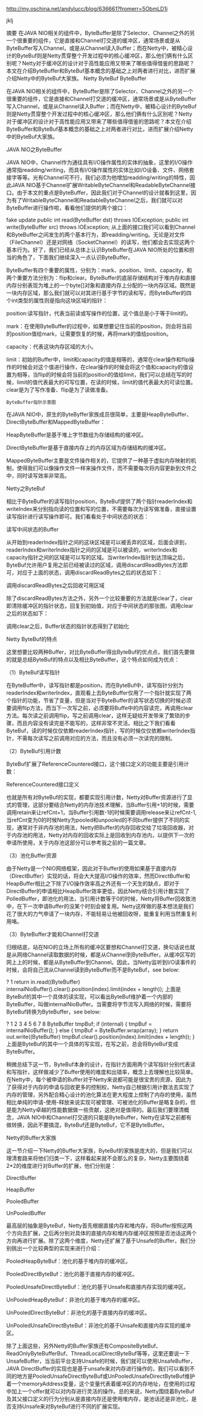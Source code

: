 http://my.oschina.net/andylucc/blog/636661?fromerr=5ObmLD1i

jklj

摘要 在JAVA NIO相关的组件中，ByteBuffer是除了Selector、Channel之外的另一个很重要的组件，它是直接和Channel打交道的缓冲区，通常场景或是从ByteBuffer写入Channel，或是从Channel读入Buffer；而在Netty中，被精心设计的ByteBuf则是Netty贯穿整个开发过程中的核心缓冲区，那么他们俩有什么区别呢？Netty对于缓冲区的设计对于高性能应用又带来了哪些值得借鉴的思路呢？本文在介绍ByteBuffer和ByteBuf基本概念的基础之上对两者进行对比，进而扩展介绍Netty中的ByteBuf大家族。
Netty ByteBuf ByteBuffer

在JAVA NIO相关的组件中，ByteBuffer是除了Selector、Channel之外的另一个很重要的组件，它是直接和Channel打交道的缓冲区，通常场景或是从ByteBuffer写入Channel，或是从Channel读入Buffer；而在Netty中，被精心设计的ByteBuf则是Netty贯穿整个开发过程中的核心缓冲区，那么他们俩有什么区别呢？Netty对于缓冲区的设计对于高性能应用又带来了哪些值得借鉴的思路呢？本文在介绍ByteBuffer和ByteBuf基本概念的基础之上对两者进行对比，进而扩展介绍Netty中的ByteBuf大家族。



JAVA NIO之ByteBuffer

JAVA NIO中，Channel作为通往具有I/O操作属性的实体的抽象，这里的I/O操作通常指readding/writing，而具有I/O操作属性的实体比如I/O设备、文件、网络套接字等等。光有Channel可不行，我们必须为他增加readding/writing的特性，因此JAVA NIO基于Channel扩展WritableByteChannel和ReadableByteChannel接口。由于本文的重点是ByteBuffer，因此我们对于Channel的设计就看到这里，因为有了WritableByteChannel和ReadableByteChannel之后，我们就可以对ByteBuffer进行操作啦，看看他们提供的两个接口：

fake update
public int read(ByteBuffer dst) throws IOException;
public int write(ByteBuffer src) throws IOException;
从上面的接口我们可以看到Channel和ByteBuffer之间发生的两个基本行为，即readding/writing。无论是对文件（FileChannel）还是对网络（SocketChannel）的读写，他们都会去实现这两个基本行为。好了，我们已经从总体上认识ByteBuffer在JAVA NIO所处的位置和担当的角色了，下面我们继续深入一点认识ByteBuffer。

ByteBuffer有四个重要的属性，分别为：mark、position、limit、capacity，和两个重要方法分别为：flip和clear。ByteBuffer的底层存储结构对于堆内存和直接内存分别表现为堆上的一个byte[]对象和直接内存上分配的一块内存区域。既然是一块内存区域，那么我们就可以对其进行基于字节的读和写，而ByteBuffer的四个int类型的属性则是指向这块区域的指针：

position:读写指针，代表当前读或写操作的位置，这个值总是小于等于limit的。

mark：在使用ByteBuffer的过程中，如果想要记住当前的position，则会将当前的position值给mark，让需要恢复的时候，再将mark的值给position。

capacity：代表这块内存区域的大小。

limit：初始的Buffer中，limit和capacity的值是相等的，通常在clear操作和flip操作的时候会对这个值进行操作，在clear操作的时候会将这个值和capacity的值设置为相等，当flip的时候会将当前的position的值给limit，我们可以总结在写的时候，limit的值代表最大的可写位置，在读的时候，limit的值代表最大的可读位置。clear是为了写作准备、flip是为了读做准备。



    ByteBuffer指针示意图

在JAVA NIO中，原生的ByteByffer家族成员很简单，主要是HeapByteBuffer、DirectByteBuffer和MappedByteBuffer：

HeapByteBuffer是基于堆上字节数组为存储结构的缓冲区。

DirectByteBuffer是基于直接内存上的内存区域为存储结构的缓冲区。

MappedByteBuffer主要是文件操作相关的，它提供了一种基于虚拟内存映射的机制，使得我们可以像操作文件一样来操作文件，而不需要每次将内容更新到文件之中，同时读写效率非常高。



Netty之ByteBuf

相比于ByteBuffer的读写指针position，ByteBuf提供了两个指针readerIndex和writeIndex来分别指向读的位置和写的位置，不需要每次为读写做准备，直接设置读写指针进行读写操作即可。我们看看处于中间状态的状态：



读写中间状态的Buffer

从开始到readerIndex指针之间的这块区域是可以被丢弃的区域，后面会讲到，readerIndex和writerIndex指针之间的区域是可以被读的，writerIndex和capacity指针之间的区域是可以写的区域。当writerIndex指针到达顶端之后，ByteBuf允许用户复用之前已经被读过的区域，调用discardReadBytes方法即可，对应于上面的状态，调用discardReadBytes之后的状态如下：



调用discardReadBytes之后回收可用区域

除了discardReadBytes方法之外，另外一个比较重要的方法就是clear了，clear即清除缓冲区的指针状态，回复到初始值，对应于中间状态的那张图，调用clear之后的状态如下：



调用clear之后，Buffer状态的指针状态得到了初始化



Netty ByteBuf的特点

这里想要比较两种Buffer，对比ByteBuffer得出ByteBuf的优点点，我们首先要做的就是总结ByteBuf的特点以及相比ByteBuffer，这个特点如何成为优点：

（1）ByteBuf读写指针

在ByteBuffer中，读写指针都是position，而在ByteBuf中，读写指针分别为readerIndex和writerIndex，直观看上去ByteBuffer仅用了一个指针就实现了两个指针的功能，节省了变量，但是当对于ByteBuffer的读写状态切换的时候必须要调用flip方法，而当下一次写之前，必须要将Buffe中的内容读完，再调用clear方法。每次读之前调用flip，写之前调用clear，这样无疑给开发带来了繁琐的步骤，而且内容没有读完是不能写的，这样非常不灵活。相比之下我们看看ByteBuf，读的时候仅仅依赖readerIndex指针，写的时候仅仅依赖writerIndex指针，不需每次读写之前调用对应的方法，而且没有必须一次读完的限制。



（2）ByteBuf引用计数

ByteBuf扩展了ReferenceCountered接口，这个接口定义的功能主要是引用计数：



ReferenceCountered接口定义

也就是所有对ByteBuf的实现，都要实现引用计数，Netty对Buffer资源进行了显式的管理，这部分要结合Netty的内存池技术理解，当Buffer引用+1的时候，需要调用retain来让refCnt+1，当Buffer引用数-1的时候需要调用release来让refCnt-1,当refCnt变为0的时候Netty为pooled和unpooled的不同buffer提供了不同的实现，通常对于非内存池的用法，Netty把Buffer的内存回收交给了垃圾回收器，对于内存池的用法，Netty对内存的回收实际上是回收到内存池内，以提供下一次的申请所使用，关于内存池这部分可以参考我之前的一篇文章。

（3）池化Buffer资源

由于Netty是一个NIO网络框架，因此对于Buffer的使用如果基于直接内存（DirectBuffer）实现的话，将会大大提高I/O操作的效率，然而DirectBuffer和HeapBuffer相比之下除了I/O操作效率高之外还有一个天生的缺点，即对于DirectBuffer的申请相比HeapBuffer效率更低，因此Netty结合引用计数实现了PolledBuffer，即池化的用法，当引用计数等于0的时候，Netty将Buffer回收致池中，在下一次申请Buffer的没某个时刻会被复用。Netty这样做的基本想法是我们花了很大的力气申请了一块内存，不能轻易让他被回收呀，能重复利用当然重复利用咯。

（3）ByteBuffer才能和Channel打交道

归根结底，站在NIO的立场上所有的缓冲区要想和Channel打交道，换句话说也就是从网络Channel读取数据的时候，都是从Channel到ByteBuffer，从缓冲区写的网上上的时候，都是从ByteBuffer到Channel。因此，当Netty监听到I/O读事件的时候，会将自己流从Channel读到ByteBuffer而不是ByteBuf，see below:

?
1
return in.read((ByteBuffer) internalNioBuffer().clear().position(index).limit(index + length));
上面是ByteBuf的其中一个具体的读实现，可以看出ByteBuf维护着一个内部的ByteBuffer，叫做internalNioBuffer。当需要将字节流写入网络的时候，需要将ByteBuf转换为ByteBuffer，see below:

?
1
2
3
4
5
6
7
8
 ByteBuffer tmpBuf;
    if (internal) {
        tmpBuf = internalNioBuffer();
    } else {
        tmpBuf = ByteBuffer.wrap(array);
    }
    return out.write((ByteBuffer) tmpBuf.clear().position(index).limit(index + length));
}
上面是ByteBuf的其中一个具体的写实现，在写之前，总会将ByteBuf变成ByteBuffer。

稍微总结下这一节，ByteBuf本身的设计，在指针方面用两个读写指针分别代表读和写指针，这样做减少了Buffer使用的难度和出错率，概念上去理解也比较简单。在Netty中，每个被申请的Buffer对于Netty来说都可能是很宝贵的资源，因此为了获得对于内存的申请与回收更多的控制权，Netty自己根据引用计数法去实现了内存的管理，另外配合精心设计的池化算法在更大程度上控制了内存的使用，虽然相比单纯的申请-使用-释放来说实现可被管理、可被池化的Buffer是略复杂的，但是能为Netty卓越的性能数据做一些贡献，这绝对是值得的。最后我们要理清概念，JAVA NIO中和Channel打交道的只能是ByteBuffer，Netty在读写之前都有做转换，因此不要搞混，ByteBuf还是ByteBuf，它不是ByteBuffer。



Netty的Buffer大家族

这一节介绍一下Netty的Buffer大家族，ByteBuf的家族是庞大的，但是我们可以理清套路来将他们归类一下，这样看起来就不会那么的复杂，Netty主要围绕着2*2的维度进行对Buffer的扩展，他们分别是：

DirectBuffer

HeapBuffer

PooledBuffer

UnPooledBuffer

最高层的抽象是ByteBuf，Netty首先根据直接内存和堆内存，将Buffer按照这两个方向去扩展，之后再分别对具体的直接内存和堆内存缓冲区按照是否池话这两个方向再进行扩展。除了这两个维度，Netty还扩展了基于Unsafe的Buffer，我们分别挑出一个比较典型的实现来进行介绍：

PooledHeapByteBuf：池化的基于堆内存的缓冲区。

PooledDirectByteBuf：池化的基于直接内存的缓冲区。

PooledUnsafeDirectByteBuf：池化的基于Unsafe和直接内存实现的缓冲区。

UnPooledHeapByteBuf：非池化的基于堆内存的缓冲区。

UnPooledDirectByteBuf：非池化的基于直接内存的缓冲区。

UnPooledUnsafeDirectByteBuf：非池化的基于Unsafe和直接内存实现的缓冲区。

除了上面这些，另外Netty的Buffer家族还有CompositeByteBuf、ReadOnlyByteBufferBuf、ThreadLocalDirectByteBuf等等，这里还要说一下UnsafeBuffer，当当前平台支持Unsafe的时候，我们就可以使用UnsafeBuffer，JAVA DirectBuffer的实现也是基于unsafe来对内存进行操作的，我们可以看到不同的地方是PooledUnsafeDirectByteBuf或UnPooledUnsafeDirectByteBuf维护着一个memoryAddress变量，这个变量代表着缓冲区的内存地址，在使用的过程中加上一个offer就可以对内存进行灵活的操作。总的来说，Netty围绕着ByteBuf及其父接口定义的行为分别从是直接内存还是使用堆内存，是池话还是非池化，是否支持Unsafe来对ByteBuf进行不同的扩展实现。